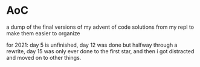 # AoC
a dump of the final versions of my advent of code solutions from my repl to make them easier to organize

for 2021: day 5 is unfinished, day 12 was done but halfway through a rewrite, day 15 was only ever done to the first star, and then i got distracted and moved on to other things.
